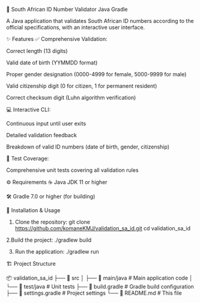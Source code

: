 📝 South African ID Number Validator
Java
Gradle

A Java application that validates South African ID numbers according to the official specifications, with an interactive user interface.

✨ Features
✅ Comprehensive Validation:

Correct length (13 digits)

Valid date of birth (YYMMDD format)

Proper gender designation (0000-4999 for female, 5000-9999 for male)

Valid citizenship digit (0 for citizen, 1 for permanent resident)

Correct checksum digit (Luhn algorithm verification)

💻 Interactive CLI:

Continuous input until user exits

Detailed validation feedback

Breakdown of valid ID numbers (date of birth, gender, citizenship)

🧪 Test Coverage:

Comprehensive unit tests covering all validation rules

⚙️ Requirements
☕ Java JDK 11 or higher

🛠️ Gradle 7.0 or higher (for building)

🚀 Installation & Usage

1. Clone the repository:
git clone https://github.com/komaneKMJ/validation_sa_id.git
cd validation_sa_id

2.Build the project:
./gradlew build

3. Run the application:
 ./gradlew run

🏗️ Project Structure

📦 validation_sa_id
├── 📂 src
│   ├── 📂 main/java        # Main application code
│   └── 📂 test/java        # Unit tests
├── 📜 build.gradle         # Gradle build configuration
├── 📜 settings.gradle      # Project settings
└── 📜 README.md            # This file
